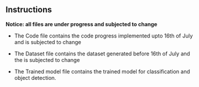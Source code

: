 ## Instructions

**Notice: all files are under progress and subjected to change**

- The Code file contains the code progress implemented upto 16th of July and is subjected to change

- The Dataset file contains the dataset generated before 16th of July and the is subjected to change

- The Trained model file contains the trained model for classification and object detection.



